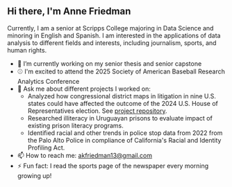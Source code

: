 ## Hi there, I'm Anne Friedman

Currently, I am a senior at Scripps College majoring in Data Science and minoring in English and Spanish. I am interested in the applications of data analysis to different fields and interests, including journalism, sports, and human rights. 

- 🔭 I’m currently working on my senior thesis and senior capstone
- ⚾️ I'm excited to attend the 2025 Society of American Baseball Research Analytics Conference
- 💬 Ask me about different projects I worked on:
    - Analyzed how congressional district maps in litigation in nine U.S. states could have affected the outcome of the 2024 U.S. House of Representatives election. See [project repository](https://github.com/elemiller31/Math195-Final-Project).
    - Researched illiteracy in Uruguayan prisons to evaluate impact of existing prison literacy programs.
    - Identified racial and other trends in police stop data from 2022 from the Palo Alto Police in compliance of California's Racial and Identity Profiling Act.
- 📫 How to reach me: akfriedman13@gmail.com
- ⚡️ Fun fact: I read the sports page of the newspaper every morning growing up!

<!--
- 🌱 I’m currently learning ...
-->
